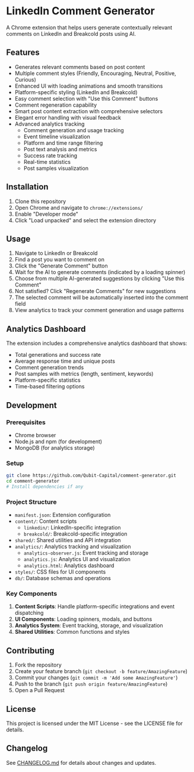 # LinkedIn Comment Generator

A Chrome extension that helps users generate contextually relevant comments on LinkedIn and Breakcold posts using AI.

## Features

- Generates relevant comments based on post content
- Multiple comment styles (Friendly, Encouraging, Neutral, Positive, Curious)
- Enhanced UI with loading animations and smooth transitions
- Platform-specific styling (LinkedIn and Breakcold)
- Easy comment selection with "Use this Comment" buttons
- Comment regeneration capability
- Smart post content extraction with comprehensive selectors
- Elegant error handling with visual feedback
- Advanced analytics tracking
  - Comment generation and usage tracking
  - Event timeline visualization
  - Platform and time range filtering
  - Post text analysis and metrics
  - Success rate tracking
  - Real-time statistics
  - Post samples visualization

## Installation

1. Clone this repository
2. Open Chrome and navigate to `chrome://extensions/`
3. Enable "Developer mode"
4. Click "Load unpacked" and select the extension directory

## Usage

1. Navigate to LinkedIn or Breakcold
2. Find a post you want to comment on
3. Click the "Generate Comment" button
4. Wait for the AI to generate comments (indicated by a loading spinner)
5. Choose from multiple AI-generated suggestions by clicking "Use this Comment"
6. Not satisfied? Click "Regenerate Comments" for new suggestions
7. The selected comment will be automatically inserted into the comment field
8. View analytics to track your comment generation and usage patterns

## Analytics Dashboard

The extension includes a comprehensive analytics dashboard that shows:
- Total generations and success rate
- Average response time and unique posts
- Comment generation trends
- Post samples with metrics (length, sentiment, keywords)
- Platform-specific statistics
- Time-based filtering options

## Development

### Prerequisites
- Chrome browser
- Node.js and npm (for development)
- MongoDB (for analytics storage)

### Setup
```bash
git clone https://github.com/Qubit-Capital/comment-generator.git
cd comment-generator
# Install dependencies if any
```

### Project Structure
- `manifest.json`: Extension configuration
- `content/`: Content scripts
  - `linkedin/`: LinkedIn-specific integration
  - `breakcold/`: Breakcold-specific integration
- `shared/`: Shared utilities and API integration
- `analytics/`: Analytics tracking and visualization
  - `analytics-observer.js`: Event tracking and storage
  - `analytics.js`: Analytics UI and visualization
  - `analytics.html`: Analytics dashboard
- `styles/`: CSS files for UI components
- `db/`: Database schemas and operations

### Key Components
1. **Content Scripts**: Handle platform-specific integrations and event dispatching
2. **UI Components**: Loading spinners, modals, and buttons
3. **Analytics System**: Event tracking, storage, and visualization
4. **Shared Utilities**: Common functions and styles

## Contributing
1. Fork the repository
2. Create your feature branch (`git checkout -b feature/AmazingFeature`)
3. Commit your changes (`git commit -m 'Add some AmazingFeature'`)
4. Push to the branch (`git push origin feature/AmazingFeature`)
5. Open a Pull Request

## License
This project is licensed under the MIT License - see the LICENSE file for details.

## Changelog
See [CHANGELOG.md](CHANGELOG.md) for details about changes and updates.
